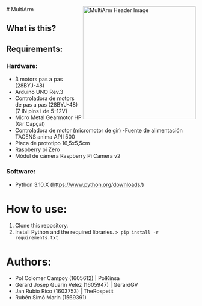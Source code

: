 <img src="imgREADME_RLP/imgMultiArmHeader.jpeg?raw=true" align="right" width="300" alt="MultiArm Header Image"/>
# MultiArm

## What is this?

## Requirements:

### Hardware:
- 3 motors pas a pas (28BYJ-48)
- Arduino UNO Rev.3
- Controladora de motors de pas a pas (28BYJ-48) (7 IN pins i de 5-12V)
- Micro Metal Gearmotor HP (Gir Capçal)
- Controladora de motor (micromotor de gir)
 -Fuente de alimentación TACENS anima APII 500
- Placa de prototipo 16,5x5,5cm
- Raspberry pi Zero
- Mòdul de càmera Raspberry Pi Camera v2


### Software:
- Python 3.10.X (https://www.python.org/downloads/)

# How to use:
1. Clone this repository.
2. Install Python and the required libraries. 
`> pip install -r requirements.txt`

# Authors:
* Pol Colomer Campoy (1605612) | PolKinsa
* Gerard Josep Guarin Velez (1605947) | GerardGV
* Jan Rubio Rico (1603753) | TheRospetit
* Rubén Simó Marin (1569391)
